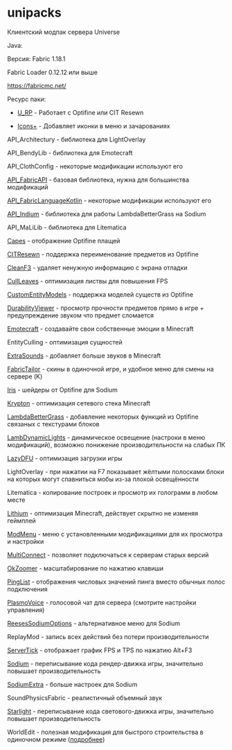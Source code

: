 # unipacks
Клиентский модпак сервера Universe

Java:

Версия: Fabric 1.18.1

Fabric Loader 0.12.12 или выше

https://fabricmc.net/

Ресурс паки:

- [U_RP](https://github.com/universemcapp/unipacks/raw/main/Java/resourcepacks/U_RP.zip) - Работает с Optifine или CIT Resewn

- [Icons+](https://github.com/universemcapp/unipacks/raw/main/Java/resourcepacks/Icons%2B.zip) - Добавляет иконки в меню и зачарованиях

API_Architectury - библиотека для LightOverlay

API_BendyLib - библиотека для Emotecraft

API_ClothConfig - некоторые модификации используют его

[API_FabricAPI](https://modrinth.com/mod/fabric-api) - базовая библиотека, нужна для большинства модификаций

[API_FabricLanguageKotlin](https://modrinth.com/mod/fabric-language-kotlin) - некоторые модификации используют его

[API_Indium](https://modrinth.com/mod/indium) - библиотека для работы LambdaBetterGrass на Sodium

API_MaLiLib - библиотека для Litematica

[Capes](https://modrinth.com/mod/capes) - отображение Optifine плащей

[CITResewn](https://modrinth.com/mod/cit-resewn) - поддержка переименование предметов из Optifine

[CleanF3](https://modrinth.com/mod/clean-f3) - удаляет ненужную информацию с экрана отладки

[CullLeaves](https://modrinth.com/mod/cull-leaves) - оптимизация листвы для повышения FPS

[CustomEntityModels](https://modrinth.com/mod/cem) - поддержка моделей существ из Optifine

[DurabilityViewer](https://modrinth.com/mod/durabilityviewer) - просмотр прочности предметов прямо в игре + предупреждение звуком что предмет сломается

[Emotecraft](https://modrinth.com/mod/emotecraft) - создавайте свои собственные эмоции в Minecraft

EntityCulling - оптимизация сущностей

[ExtraSounds](https://modrinth.com/mod/extrasounds) - добавляет больше звуков в Minecraft

[FabricTailor](https://modrinth.com/mod/fabrictailor) - скины в одиночной игре, и удобное меню для смены на сервере (K)

[Iris](https://modrinth.com/mod/iris) - шейдеры от Optifine для Sodium

[Krypton](https://modrinth.com/mod/krypton) - оптимизация сетевого стека Minecraft

[LambdaBetterGrass](https://modrinth.com/mod/lambdabettergrass) - добавление некоторых функций из Optifine связаных с текстурами блоков

[LambDynamicLights](https://modrinth.com/mod/lambdynamiclights) - динамическое освещение (настроки в меню модификаций), возможно понижение производительности на слабых ПК

[LazyDFU](https://modrinth.com/mod/lazydfu) - оптимизация загрузки игры

LightOverlay - при нажатии на F7 показывает жёлтыми полосками блоки на которых могут спавниться мобы из-за плохой освещённости

Litematica - копирование построек и просмотр их голограмм в любом месте

[Lithium](https://modrinth.com/mod/lithium) - оптимизация Minecraft, действует скрытно не изменяя геймплей

[ModMenu](https://modrinth.com/mod/modmenu) - меню с установленными модификациями для их просмотра и настройки

[MultiConnect](https://modrinth.com/mod/multiconnect) - позволяет подключаться к серверам старых версий

[OkZoomer](https://modrinth.com/mod/ok-zoomer) - масштабирование по нажатию клавиши

[PingList](https://modrinth.com/mod/pinglist) - отображения числовых значений пинга вместо обычных полос подключения

[PlasmoVoice](https://modrinth.com/mod/plasmo-voice) - голосовой чат для сервера (смотрите настройки управления)

[ReesesSodiumOptions](https://modrinth.com/mod/reeses-sodium-options) - альтернативное меню для Sodium

ReplayMod - запись всех действий без потери производительности

[ServerTick](https://modrinth.com/mod/servertick) - отображает график FPS и TPS по нажатию Alt+F3

[Sodium](https://modrinth.com/mod/sodium) - переписывание кода рендер-движка игры, значительно повышает производительность

[SodiumExtra](https://modrinth.com/mod/sodium-extra) - больше настроек для Sodium

SoundPhysicsFabric - реалистичный объемный звук

[Starlight](https://modrinth.com/mod/starlight) - переписывание кода светового-движка игры, значительно повышает производительность

WorldEdit - полезная модификация для быстрого строительства в одиночном режиме ([подробнее](https://minecraft.fandom.com/ru/wiki/WorldEdit))
